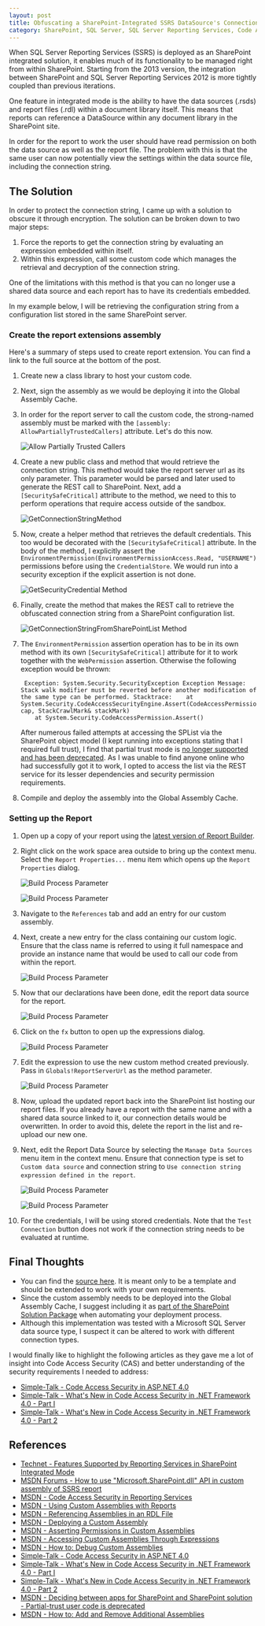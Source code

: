 ```yaml
---
layout: post
title: Obfuscating a SharePoint-Integrated SSRS DataSource's Connection String  
category: SharePoint, SQL Server, SQL Server Reporting Services, Code Access Security
---
```


When SQL Server Reporting Services (SSRS) is deployed as an SharePoint integrated solution, it enables much of its functionality to be managed right from within SharePoint. Starting from the 2013 version, the integration between SharePoint and SQL Server Reporting Services 2012 is more tightly coupled than previous iterations. 

One feature in integrated mode is the ability to have the data sources (.rsds) and report files (.rdl) within a document library itself. This means that reports can reference a DataSource within any document library in the SharePoint site. 

In order for the report to work the user should have read permission on both the data source as well as the report file. The problem with this is that the same user can now potentially view the settings within the data source file, including the connection string.

## The Solution

In order to protect the connection string, I came up with a solution to obscure it through encryption. The solution can be broken down to two major steps:

1. Force the reports to get the connection string by evaluating an expression embedded within itself. 
2. Within this expression, call some custom code which manages the retrieval and decryption of the connection string. 

One of the limitations with this method is that you can no longer use a shared data source and each report has to have its credentials embedded.

In my example below, I will be retrieving the configuration string from a configuration list stored in the same SharePoint server. 

<!--excerpt-->

### Create the report extensions assembly

Here's a summary of steps used to create report extension. You can find a link to the full source at the bottom of the post.

1. Create new a class library to host your custom code.
1. Next, sign the assembly as we would be deploying it into the Global Assembly Cache. 
1. In order for the report server to call the custom code, the strong-named assembly must be marked with the `[assembly: AllowPartiallyTrustedCallers]` attribute. Let's do this now.

	![Allow Partially Trusted Callers](/images/posts/ObfuscateSSRS/10_AllowPartiallyTrustedCallers.png)

1. Create a new public class and method that would retrieve the connection string. This method would take the report server url as its only parameter. This parameter would be parsed and later used to generate the REST call to SharePoint. Next, add a `[SecuritySafeCritical]` attribute to the method, we need to this to perform operations that require access outside of the sandbox. 

	![GetConnectionStringMethod](/images/posts/ObfuscateSSRS/20_CodeGetConnectionString.png)

1. Now, create a helper method that retrieves the default credentials. This too would be decorated with the `[SecuritySafeCritical]` attribute. In the body of the method, I explicitly assert the `EnvironmentPermission(EnvironmentPermissionAccess.Read, "USERNAME")` permissions before using the `CredentialStore`. We would run into a security exception if the explicit assertion is not done. 

	![GetSecurityCredential Method](/images/posts/ObfuscateSSRS/50_CodeGetSecurityCredentials.png)

1. Finally, create the method that makes the REST call to retrieve the obfuscated connection string from a SharePoint configuration list.

	![GetConnectionStringFromSharePointList Method](/images/posts/ObfuscateSSRS/40_CodeGetWebPermission.png)

1. The `EnvironmentPermission` assertion operation has to be in its own method with its own `[SecuritySafeCritical]` attribute for it to work together with the `WebPermission` assertion. Otherwise the following exception would be thrown:

		Exception: System.Security.SecurityException Exception Message: Stack walk modifier must be reverted before another modification of the same type can be performed. Stacktrace:    at System.Security.CodeAccessSecurityEngine.Assert(CodeAccessPermission cap, StackCrawlMark& stackMark)
		   at System.Security.CodeAccessPermission.Assert()

	After numerous failed attempts at accessing the SPList via the SharePoint object model (I kept running into exceptions stating that I required full trust), I find that partial trust mode is [no longer supported and has been deprecated](https://msdn.microsoft.com/en-us/library/office/dn268593.aspx). As I was unable to find anyone online who had successfully got it to work, I opted to access the list via the REST service for its lesser dependencies and security permission requirements. 

1. Compile and deploy the assembly into the Global Assembly Cache.

### Setting up the Report

1. Open up a copy of your report using the [latest version of Report Builder](http://www.microsoft.com/en-us/download/details.aspx?id=29072). 
1. Right click on the work space area outside to bring up the context menu. Select the `Report Properties...` menu item which opens up the `Report Properties` dialog.

	![Build Process Parameter](/images/posts/ObfuscateSSRS/60_ReportPropertiesContextMenu.png)

	![Build Process Parameter](/images/posts/ObfuscateSSRS/70_ReoprtPropertiesDialog.png)

1. Navigate to the `References` tab and add an entry for our custom assembly.
1. Next, create a new entry for the class containing our custom logic. Ensure that the class name is referred to using it full namespace and provide an instance name that would be used to call our code from within the report.  

	![Build Process Parameter](/images/posts/ObfuscateSSRS/80_ReportPropertiesDialog.png)

1. Now that our declarations have been done, edit the report data source for the report.

	![Build Process Parameter](/images/posts/ObfuscateSSRS/90_EditDataSource.png)

1. Click on the `fx` button to open up the expressions dialog.
	
	![Build Process Parameter](/images/posts/ObfuscateSSRS/100_ConnStringSetExpression0.png)

1. Edit the expression to use the new custom method created previously. Pass in `Globals!ReportServerUrl` as the method parameter.
	
	![Build Process Parameter](/images/posts/ObfuscateSSRS/110_ConnStringSetExpression1.png)

1. Now, upload the updated report back into the SharePoint list hosting our report files. If you already have a report with the same name and with a shared data source linked to it, our connection details would be overwritten. In order to avoid this, delete the report in the list and re-upload our new one. 

1. Next, edit the Report Data Source by selecting the `Manage Data Sources` menu item in the context menu. Ensure that connection type is set to `Custom data source` and connection string to `Use connection string expression defined in the report`.

	![Build Process Parameter](/images/posts/ObfuscateSSRS/130_ManageDataSource.png)

	![Build Process Parameter](/images/posts/ObfuscateSSRS/120_ConnStringNotInitialized.png)

1. For the credentials, I will be using stored credentials. Note that the `Test Connection` button does not work if the connection string needs to be evaluated at runtime.

## Final Thoughts

* You can find the [source here](https://github.com/shanec-/Nullfactory-SSRSExtensions). It is meant only to be a template and should be extended to work with your own requirements.
* Since the custom assembly needs to be deployed into the Global Assembly Cache, I suggest including it as [part of the SharePoint Solution Package](https://msdn.microsoft.com/en-us/library/ee231595.aspx) when automating your deployment process. 
* Although this implementation was tested with a Microsoft SQL Server data source type, I suspect it can be altered to work with different connection types.

I would finally like to highlight the following articles as they gave me a lot of insight into Code Access Security (CAS) and better understanding of the security requirements I needed to address:

- [Simple-Talk - Code Access Security in ASP.NET 4.0](https://www.simple-talk.com/dotnet/.net-framework/code-access-security-in-asp.net-4.0/)
- [Simple-Talk - What's New in Code Access Security in .NET Framework 4.0 - Part I](https://www.simple-talk.com/dotnet/.net-framework/whats-new-in-code-access-security-in-.net-framework-4.0---part-i/)
- [Simple-Talk - What's New in Code Access Security in .NET Framework 4.0 - Part 2](https://www.simple-talk.com/dotnet/.net-framework/whats-new-in-code-access-security-in-.net-framework-4.0---part-2/)

## References
- [Technet - Features Supported by Reporting Services in SharePoint Integrated Mode](https://technet.microsoft.com/en-us/library/bb326290%28v=sql.105%29.aspx)
- [MSDN Forums - How to use "Microsoft.SharePoint.dll" API in custom assembly of SSRS report](https://social.msdn.microsoft.com/Forums/sqlserver/en-US/d4588e88-5cb9-47cf-817b-a69942c507ac/how-to-use-microsoftsharepointdll-api-in-custom-assembly-of-ssrs-report?forum=sqlreportingservices)
- [MSDN - Code Access Security in Reporting Services](https://msdn.microsoft.com/en-us/library/ms154658.aspx)
- [MSDN - Using Custom Assemblies with Reports](https://msdn.microsoft.com/en-us/library/ms153561.aspx)
- [MSDN - Referencing Assemblies in an RDL File](https://msdn.microsoft.com/en-us/library/ms154645.aspx)
- [MSDN - Deploying a Custom Assembly](https://msdn.microsoft.com/en-us/library/ms155034.aspx)
- [MSDN - Asserting Permissions in Custom Assemblies](https://msdn.microsoft.com/en-us/library/ms153587.aspx)
- [MSDN - Accessing Custom Assemblies Through Expressions](https://msdn.microsoft.com/en-us/library/ms154507.aspx)
- [MSDN - How to: Debug Custom Assemblies](https://msdn.microsoft.com/en-us/library/ms153693.aspx)
- [Simple-Talk - Code Access Security in ASP.NET 4.0](https://www.simple-talk.com/dotnet/.net-framework/code-access-security-in-asp.net-4.0/)
- [Simple-Talk - What's New in Code Access Security in .NET Framework 4.0 - Part I](https://www.simple-talk.com/dotnet/.net-framework/whats-new-in-code-access-security-in-.net-framework-4.0---part-i/)
- [Simple-Talk - What's New in Code Access Security in .NET Framework 4.0 - Part 2](https://www.simple-talk.com/dotnet/.net-framework/whats-new-in-code-access-security-in-.net-framework-4.0---part-2/)
- [MSDN - Deciding between apps for SharePoint and SharePoint solution - Partial-trust user code is deprecated](https://msdn.microsoft.com/en-us/library/office/dn268593.aspx)
- [MSDN - How to: Add and Remove Additional Assemblies](https://msdn.microsoft.com/en-us/library/ee231595.aspx)